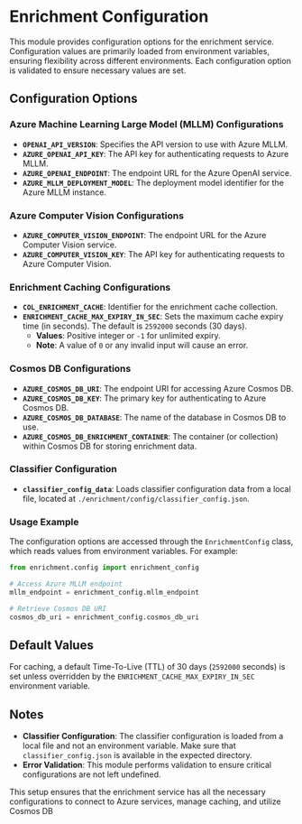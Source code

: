 # Enrichment Configuration

This module provides configuration options for the enrichment service. Configuration values are primarily loaded from environment variables, ensuring flexibility across different environments. Each configuration option is validated to ensure necessary values are set.

## Configuration Options

### Azure Machine Learning Large Model (MLLM) Configurations
- **`OPENAI_API_VERSION`**: Specifies the API version to use with Azure MLLM.  
- **`AZURE_OPENAI_API_KEY`**: The API key for authenticating requests to Azure MLLM.
- **`AZURE_OPENAI_ENDPOINT`**: The endpoint URL for the Azure OpenAI service.
- **`AZURE_MLLM_DEPLOYMENT_MODEL`**: The deployment model identifier for the Azure MLLM instance.

### Azure Computer Vision Configurations
- **`AZURE_COMPUTER_VISION_ENDPOINT`**: The endpoint URL for the Azure Computer Vision service.
- **`AZURE_COMPUTER_VISION_KEY`**: The API key for authenticating requests to Azure Computer Vision.

### Enrichment Caching Configurations
- **`COL_ENRICHMENT_CACHE`**: Identifier for the enrichment cache collection.
- **`ENRICHMENT_CACHE_MAX_EXPIRY_IN_SEC`**: Sets the maximum cache expiry time (in seconds). The default is `2592000` seconds (30 days).  
  - **Values**: Positive integer or `-1` for unlimited expiry.  
  - **Note**: A value of `0` or any invalid input will cause an error.

### Cosmos DB Configurations
- **`AZURE_COSMOS_DB_URI`**: The endpoint URI for accessing Azure Cosmos DB.
- **`AZURE_COSMOS_DB_KEY`**: The primary key for authenticating to Azure Cosmos DB.
- **`AZURE_COSMOS_DB_DATABASE`**: The name of the database in Cosmos DB to use.
- **`AZURE_COSMOS_DB_ENRICHMENT_CONTAINER`**: The container (or collection) within Cosmos DB for storing enrichment data.

### Classifier Configuration
- **`classifier_config_data`**: Loads classifier configuration data from a local file, located at `./enrichment/config/classifier_config.json`.

### Usage Example
The configuration options are accessed through the `EnrichmentConfig` class, which reads values from environment variables. For example:

```python
from enrichment.config import enrichment_config

# Access Azure MLLM endpoint
mllm_endpoint = enrichment_config.mllm_endpoint

# Retrieve Cosmos DB URI
cosmos_db_uri = enrichment_config.cosmos_db_uri
```

## Default Values
For caching, a default Time-To-Live (TTL) of 30 days (`2592000` seconds) is set unless overridden by the `ENRICHMENT_CACHE_MAX_EXPIRY_IN_SEC` environment variable.

## Notes
- **Classifier Configuration**: The classifier configuration is loaded from a local file and not an environment variable. Make sure that `classifier_config.json` is available in the expected directory.
- **Error Validation**: This module performs validation to ensure critical configurations are not left undefined.

This setup ensures that the enrichment service has all the necessary configurations to connect to Azure services, manage caching, and utilize Cosmos DB
